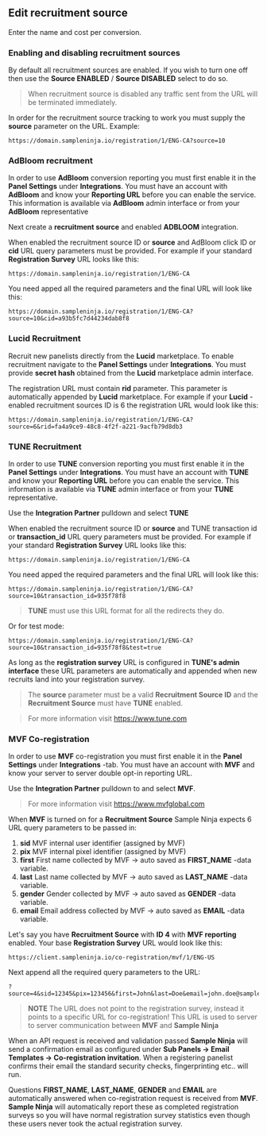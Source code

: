 ## Edit recruitment source

Enter the name and cost per conversion.

### Enabling and disabling recruitment sources
By default all recruitment sources are enabled. If you wish to turn one off then use the **Source ENABLED** / **Source DISABLED** select to do so.

> When recruitment source is disabled any traffic sent from the URL will be terminated immediately.

In order for the recruitment source tracking to work you must supply the **source** parameter on the URL. Example:

```
https://domain.sampleninja.io/registration/1/ENG-CA?source=10
```

### AdBloom recruitment

In order to use **AdBloom** conversion reporting you must first enable it in the **Panel Settings** under **Integrations**. You must have an account with **AdBloom** and know your **Reporting URL** before you can enable the service. This information is available via **AdBloom** admin interface or from your **AdBloom** representative

Next create a **recruitment source** and enabled **ADBLOOM** integration.

When enabled the recruitment source ID or **source** and AdBloom click ID or **cid** URL query parameters must be provided. For example if your standard **Registration Survey** URL looks like this:

```
https://domain.sampleninja.io/registration/1/ENG-CA
```

You need apped all the required parameters and the final URL will look like this:

```
https://domain.sampleninja.io/registration/1/ENG-CA?source=10&cid=a93b5fc7d44234dab8f8
```

### Lucid Recruitment
Recruit new panelists directly from the **Lucid** marketplace. To enable recruitment navigate to the **Panel Settings** under **Integrations**. You must provide **secret hash** obtained from the **Lucid** marketplace admin interface. 

The registration URL must contain **rid** parameter. This parameter is automatically appended by **Lucid** marketplace. For example if your **Lucid** -enabled recruitment sources ID is 6 the registration URL would look like this:

```
https://domain.sampleninja.io/registration/1/ENG-CA?source=6&rid=fa4a9ce9-48c8-4f2f-a221-9acfb79d8db3
```

### TUNE Recruitment
In order to use **TUNE** conversion reporting you must first enable it in the **Panel Settings** under **Integrations**. You must have an account with **TUNE** and know your **Reporting URL** before you can enable the service. This information is available via **TUNE** admin interface or from your **TUNE** representative.

Use the **Integration Partner** pulldown and select **TUNE**

When enabled the recruitment source ID or **source** and TUNE transaction id or **transaction_id** URL query parameters must be provided. For example if your standard **Registration Survey** URL looks like this:
```
https://domain.sampleninja.io/registration/1/ENG-CA
```

You need apped the required parameters and the final URL will look like this:

```
https://domain.sampleninja.io/registration/1/ENG-CA?source=10&transaction_id=935f78f8
```

> **TUNE** must use this URL format for all the redirects they do.

Or for test mode:

```
https://domain.sampleninja.io/registration/1/ENG-CA?source=10&transaction_id=935f78f8&test=true
```
As long as the **registration survey** URL is configured in **TUNE's admin interface** these URL parameters are automatically and appended when new recruits land into your registration survey.

> The **source** parameter must be a valid **Recruitment Source ID** and the **Recruitment Source** must have **TUNE** enabled.

> For more information visit https://www.tune.com

### MVF Co-registration
In order to use **MVF** co-registration you must first enable it in the **Panel Settings** under **Integrations** -tab. You must have an account with **MVF** and know your server to server double opt-in reporting URL.

Use the **Integration Partner** pulldown to and select **MVF**.

> For more information visit https://www.mvfglobal.com

When **MVF** is turned on for a **Recruitment Source** Sample Ninja expects 6 URL query parameters to be passed in:

1) **sid** MVF internal user identifier (assigned by MVF)
2) **pix** MVF internal pixel identifier (assigned by MVF)
3) **first** First name collected by MVF -> auto saved as **FIRST_NAME** -data variable.
4) **last**  Last name collected by MVF -> auto saved as **LAST_NAME** -data variable.
5) **gender** Gender collected by MVF -> auto saved as **GENDER** -data variable.
6) **email** Email address collected by MVF -> auto saved as **EMAIL** -data variable.

Let's say you have **Recruitment Source** with **ID 4** with **MVF reporting** enabled. Your base **Registration Survey** URL would look like this:

```
https://client.sampleninja.io/co-registration/mvf/1/ENG-US
```

Next append all the required query parameters to the URL:

```
?source=4&sid=12345&pix=123456&first=John&last=Doe&email=john.doe@sampleninja.io&gender=1
```

> **NOTE** The URL does not point to the registration survey, instead it points to a specific URL for co-registration! This URL is used to server to server communication between **MVF** and **Sample Ninja**

When an API request is received and validation passed **Sample Ninja** will send a confirmation email as configured under **Sub Panels -> Email Templates -> Co-registration invitation**. When a registering panelist confirms their email the standard security checks, fingerprinting etc.. will run.

Questions **FIRST_NAME**, **LAST_NAME**, **GENDER** and **EMAIL** are automatically answered when co-registration request is received from **MVF**. **Sample Ninja** will automatically report these as completed registration surveys so you will have normal registration survey statistics even though these users never took the actual registration survey.

